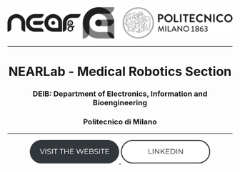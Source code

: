 
<p align="center"> 
<a>
<picture>
  <source media="(prefers-color-scheme: dark)" srcset="logo_white.png">
  <img alt="NEARLab" src="logo_black.png" width="600" > 
</picture>
</a> </p>

<hr>
<h1 align="center"> NEARLab - Medical Robotics Section</h1>
<h3 align="center"> DEIB: Department of Electronics, Information and Bioengineering</h3>
<h3 align="center">Politecnico di Milano</h3>

<hr>

<p align="center"> 
<a href="https://nearlab.polimi.it/medical">
<picture>
  <source media="(prefers-color-scheme: dark)" srcset="buttontowebsite_white.png">
  <img alt="website" src="buttontowebsite_dark.png" width="200" > 
</picture>
</a> 
<a href="https://www.linkedin.com/company/87419486/admin/">
<picture>
  <source media="(prefers-color-scheme: dark)" srcset="linkedin_w.png">
  <img alt="linkedin" src="linkedin_b.png" width="200" > 
</picture>
</a> 
</p>
